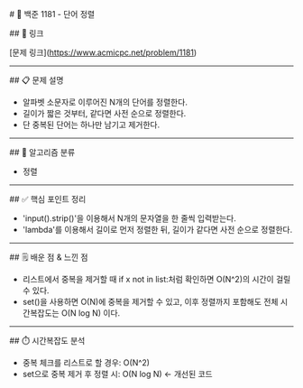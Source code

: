 \# 📌 백준 1181 - 단어 정렬



\## 🔗 링크

\[문제 링크](https://www.acmicpc.net/problem/1181)



---



\## 📋 문제 설명

* 알파벳 소문자로 이루어진 N개의 단어를 정렬한다.
* 길이가 짧은 것부터, 같다면 사전 순으로 정렬한다.
* 단 중복된 단어는 하나만 남기고 제거한다.



---



\## 🧠 알고리즘 분류

* 정렬



---



\## ✅ 핵심 포인트 정리

* 'input().strip()'을 이용해서 N개의 문자열을 한 줄씩 입력받는다.
* 'lambda'를 이용해서 길이로 먼저 정렬한 뒤, 길이가 같다면 사전 순으로 정렬한다.



---



\## 🗒️ 배운 점 \& 느낀 점

* 리스트에서 중복을 제거할 때 if x not in list:처럼 확인하면 O(N^2)의 시간이 걸릴 수 있다.
* set()을 사용하면 O(N)에 중복을 제거할 수 있고, 이후 정렬까지 포함해도 전체 시간복잡도는 O(N log N) 이다.

---



\## ⏱️ 시간복잡도 분석

* 중복 체크를 리스트로 할 경우: O(N^2)
* set으로 중복 제거 후 정렬 시: O(N log N) ← 개선된 코드
